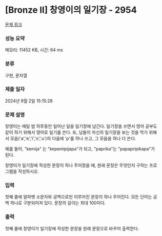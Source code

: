 # [Bronze II] 창영이의 일기장 - 2954 

[문제 링크](https://www.acmicpc.net/problem/2954) 

### 성능 요약

메모리: 11452 KB, 시간: 64 ms

### 분류

구현, 문자열

### 제출 일자

2024년 9월 2일 15:15:28

### 문제 설명

<p>창영이는 매일 밤 하루동안 일어난 일을 일기장에 남긴다. 일기장을 쓰면서 영어 공부도 같이 하기 위해서 영어로 일기를 쓴다. 또, 남들이 자신의 일기장을 보는 것을 막기 위해서 모음('a','e','i','o','u')의 다음에 'p'를 하나 쓰고,  그 모음을 하나 더 쓴다.</p>

<p>예를 들어, "kemija" 는 "kepemipijapa"가 되고, "paprika"는 "papapripikapa"가 된다.</p>

<p>창영이가 일기장에 작성한 문장이 하나 주어졌을 때, 원래 문장은 무엇인지 구하는 프로그램을 작성하시오.</p>

### 입력 

 <p>첫째 줄에 알파벳 소문자와 공백으로만 이루어진 문장이 하나 주어진다. 모든 단어는 공백 하나로 구분되어져 있다. 문장의 길이는 최대 100이다.</p>

### 출력 

 <p>첫째 줄에 창영이가 일기장에 작성한 문장을 원래 문장으로 바꾸어 출력한다.</p>

